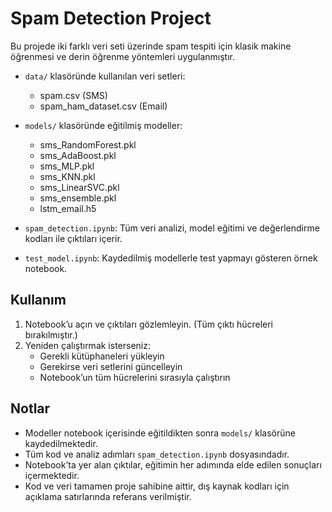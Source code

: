 # Spam Detection Project

Bu projede iki farklı veri seti üzerinde spam tespiti için klasik makine öğrenmesi ve derin öğrenme yöntemleri uygulanmıştır.

- `data/` klasöründe kullanılan veri setleri:
  - spam.csv (SMS)
  - spam_ham_dataset.csv (Email)

- `models/` klasöründe eğitilmiş modeller:
  - sms_RandomForest.pkl
  - sms_AdaBoost.pkl
  - sms_MLP.pkl
  - sms_KNN.pkl
  - sms_LinearSVC.pkl
  - sms_ensemble.pkl
  - lstm_email.h5

- `spam_detection.ipynb`: Tüm veri analizi, model eğitimi ve değerlendirme kodları ile çıktıları içerir.
- `test_model.ipynb`: Kaydedilmiş modellerle test yapmayı gösteren örnek notebook.

## Kullanım
1. Notebook’u açın ve çıktıları gözlemleyin. (Tüm çıktı hücreleri bırakılmıştır.)
2. Yeniden çalıştırmak isterseniz:
   - Gerekli kütüphaneleri yükleyin
   - Gerekirse veri setlerini güncelleyin
   - Notebook’un tüm hücrelerini sırasıyla çalıştırın

## Notlar
- Modeller notebook içerisinde eğitildikten sonra `models/` klasörüne kaydedilmektedir.
- Tüm kod ve analiz adımları `spam_detection.ipynb` dosyasındadır.
- Notebook’ta yer alan çıktılar, eğitimin her adımında elde edilen sonuçları içermektedir.
- Kod ve veri tamamen proje sahibine aittir, dış kaynak kodları için açıklama satırlarında referans verilmiştir.

